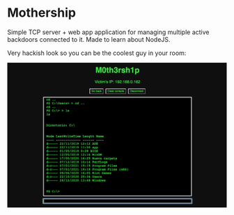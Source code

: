 # Mothership

Simple TCP server + web app application for managing multiple active backdoors connected to it. Made to learn about NodeJS.

Very hackish look so you can be the coolest guy in your room:

![Commandline](https://raw.githubusercontent.com/hacefresko/Mothership/main/git%20resources/screenshot.png)
